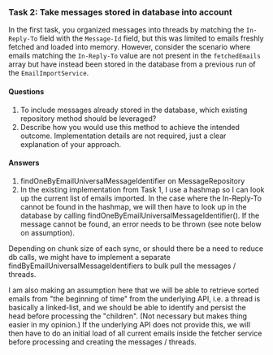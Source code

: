 ### Task 2: Take messages stored in database into account

In the first task, you organized messages into threads by matching the `In-Reply-To` field with the `Message-Id` field, but this was limited to emails freshly fetched and loaded into memory. However, consider the scenario where emails matching the `In-Reply-To` value are not present in the `fetchedEmails` array but have instead been stored in the database from a previous run of the `EmailImportService`.

#### Questions

1. To include messages already stored in the database, which existing repository method should be leveraged?
2. Describe how you would use this method to achieve the intended outcome. Implementation details are not required, just a clear explanation of your approach.


#### Answers
1. findOneByEmailUniversalMessageIdentifier on MessageRepository
2. In the existing implementation from Task 1, I use a hashmap so I can look up the current list of emails imported. In the case where the In-Reply-To cannot be found in the hashmap, we will then have to look up in the database by calling findOneByEmailUniversalMessageIdentifier(). 
If the message cannot be found, an error needs to be thrown (see note below on assumption). 

Depending on chunk size of each sync, or should there be a need to reduce db calls, we might have to implement a separate findByEmailUniversalMessageIdentifiers to bulk pull the messages / threads.

I am also making an assumption here that we will be able to retrieve sorted emails from "the beginning of time" from the underlying API, i.e. a thread is basically a linked-list, and we should be able to identify and persist the head before processing the "children". (Not necessary but makes thing easier in my opinion.)
If the underlying API does not provide this, we will then have to do an initial load of all current emails inside the fetcher service before processing and creating the messages / threads.
